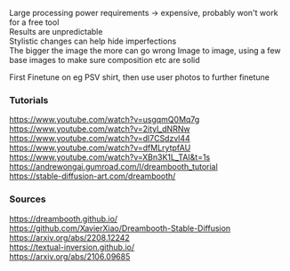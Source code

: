Large processing power requirements  -> expensive, probably won't work for a free tool  
Results are unpredictable  
  Stylistic changes can help hide imperfections  
The bigger the image the more can go wrong
  Image to image, using a few base images to make sure composition etc are solid
  
 First Finetune on eg PSV shirt, then use user photos to further finetune

### Tutorials
https://www.youtube.com/watch?v=usgqmQ0Mq7g  
https://www.youtube.com/watch?v=2ityl_dNRNw  
https://www.youtube.com/watch?v=dl7CSdzvl44  
https://www.youtube.com/watch?v=dfMLrytpfAU  
https://www.youtube.com/watch?v=XBn3K1L_TAI&t=1s  
https://andrewongai.gumroad.com/l/dreambooth_tutorial  
https://stable-diffusion-art.com/dreambooth/

### Sources
https://dreambooth.github.io/  
https://github.com/XavierXiao/Dreambooth-Stable-Diffusion  
https://arxiv.org/abs/2208.12242  
https://textual-inversion.github.io/  
https://arxiv.org/abs/2106.09685  
